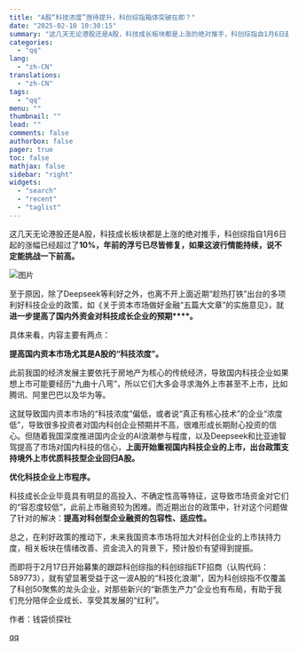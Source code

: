 ```yaml
---
title: "A股“科技浓度”亟待提升，科创综指箱体突破在即？"
date: "2025-02-10 10:30:15"
summary: "这几天无论港股还是A股，科技成长板块都是上涨的绝对推手，科创综指自1月6日起的涨幅已经超过了10%，..."
categories:
  - "qq"
lang:
  - "zh-CN"
translations:
  - "zh-CN"
tags:
  - "qq"
menu: ""
thumbnail: ""
lead: ""
comments: false
authorbox: false
pager: true
toc: false
mathjax: false
sidebar: "right"
widgets:
  - "search"
  - "recent"
  - "taglist"
---
```


这几天无论港股还是A股，科技成长板块都是上涨的绝对推手，科创综指自1月6日起的涨幅已经超过了**10%，年前的浮亏已尽皆修复，如果这波行情能持续，说不定能挑战一下前高。**

![图片](https://inews.gtimg.com/om_bt/OPTHj8NW3Ydpb4B4WjLK0q4ar90G3jITw3u4R8NOAfQ14AA/641)

至于原因，除了Deepseek等利好之外，也离不开上面近期“趁热打铁”出台的多项利好科技企业的政策，如《关于资本市场做好金融“五篇大文章”的实施意见》，就**进一步提高了国内外资金对科技成长企业的预期****。**

具体来看，内容主要有两点：

**提高国内资本市场尤其是A股的“科技浓度”。**

此前我国的经济发展主要依托于房地产为核心的传统经济，导致国内科技企业如果想上市可能要经历“九曲十八弯”，所以它们大多会寻求海外上市甚至不上市，比如腾讯、阿里巴巴以及华为等。

这就导致国内资本市场的“科技浓度”偏低，或者说“真正有核心技术”的企业“浓度低”，导致很多投资者对国内科创企业预期并不高，很难形成长期耐心投资的信心。但随着我国深度推进国内企业的AI浪潮参与程度，以及Deepseek和比亚迪智驾提高了市场对国内科技的信心，**上面开始重视国内科技企业的上市，出台政策支持境外上市优质科技型企业回归A股。**

**优化科技企业上市程序。**

科技成长企业毕竟具有明显的高投入、不确定性高等特征，这导致市场资金对它们的“容忍度较低”，此前上市融资较为困难。而近期出台的政策中，针对这个问题做了针对的解决：**提高对科创型企业融资的包容性、适应性。**

总之，在利好政策的推动下，未来我国资本市场将加大对科创企业的上市扶持力度，相关板块在情绪改善、资金流入的背景下，预计股价有望得到提振。

而即将于2月17日开始募集的跟踪科创综指的科创综指ETF招商（认购代码：589773），就有望显著受益于这一波A股的“科技化浪潮”，因为科创综指不仅覆盖了科创50聚焦的龙头企业，对那些新兴的“新质生产力”企业也有布局，有助于我们充分陪伴企业成长、享受其发展的“红利”。

作者：钱袋侦探社

[qq](https://new.qq.com/rain/a/20250210A02FP300)

